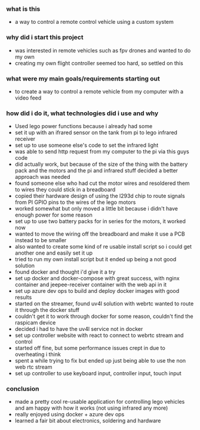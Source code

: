 ### what is this 
- a way to control a remote control vehicle using a custom system

### why did i start this project
- was interested in remote vehicles such as fpv drones and wanted to do my own
- creating my own flight controller seemed too hard, so settled on this

### what were my main goals/requirements starting out
- to create a way to control a remote vehicle from my computer with a video feed

### how did i do it, what technologies did i use and why
- Used lego power functions because i already had some
- set it up with an ifrared sensor on the tank from pi to lego infrared receiver
- set up to use someone else's code to set the infrared light 
- was able to send http request from my computer to the pi via this guys code
- did actually work, but because of the size of the thing with the battery pack and the motors and the pi and infrared stuff decided a better approach was needed
- found someone else who had cut the motor wires and resoldered them to wires they could stick in a breadboard
- copied their hardware design of using the l293d chip to route signals from PI GPIO pins to the wires of the lego motors
- worked somewhat but only moved a little bit because i didn't have enough power for some reason
- set up to use two battery packs for in series for the motors, it worked now
- wanted to move the wiring off the breadboard and make it use a PCB instead to be smaller
- also wanted to create some kind of re usable install script so i could get another one and easily set it up
- tried to run my own install script but it ended up being a not good solution
- found docker and thought i'd give it a try
- set up docker and docker-compose with great success, with nginx container and jeepee-receiver container with the web api in it
- set up azure dev ops to build and deploy docker images with good results
- started on the streamer, found uv4l solution with webrtc wanted to route it through the docker stuff 
- couldn't get it to work through docker for some reason, couldn't find the raspicam device
- decided i had to have the uv4l service not in docker
- set up controller website with react to connect to webrtc stream and control
- started off fine, but some performance issues crept in due to overheating i think
- spent a while trying to fix but ended up just being able to use the non web rtc stream
- set up controller to use keyboard input, controller input, touch input

### conclusion
- made a pretty cool re-usable application for controlling lego vehicles and am happy with how it works (not using infrared any more)
- really enjoyed using docker + azure dev ops
- learned a fair bit about electronics, soldering and hardware